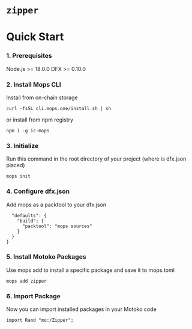 # `zipper`
# Quick Start
### 1. Prerequisites
Node.js >= 18.0.0
DFX >= 0.10.0
### 2. Install Mops CLI
Install from on-chain storage

``` curl -fsSL cli.mops.one/install.sh | sh ```

or install from npm registry

```npm i -g ic-mops ```

### 3. Initialize
Run this command in the root directory of your project (where is dfx.json placed)

```mops init ``` 

### 4. Configure dfx.json
Add mops as a packtool to your dfx.json

```{
  "defaults": {
    "build": {
      "packtool": "mops sources"
    }
  }
} 
```

### 5. Install Motoko Packages
Use mops add to install a specific package and save it to mops.toml

```mops add zipper ```

### 6. Import Package
Now you can import installed packages in your Motoko code

```import Rand "mo:/Zipper";```